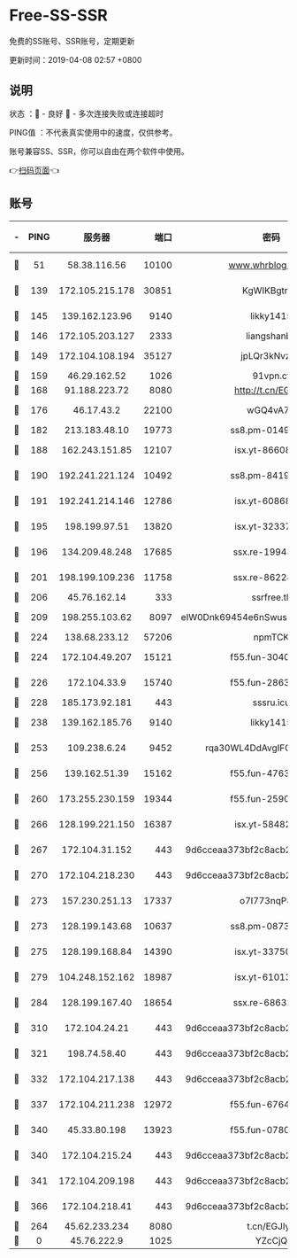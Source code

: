 # Free-SS-SSR

免费的SS账号、SSR账号，定期更新

更新时间：2019-04-08 02:57 +0800

## 说明

状态     ：🙂 - 良好 🙁 - 多次连接失败或连接超时

PING值   ：不代表真实使用中的速度，仅供参考。

账号兼容SS、SSR，你可以自由在两个软件中使用。

👉[扫码页面](https://liesauer.github.io/Free-SS-SSR/)👈

## 账号

|-|PING|服务器|端口|密码|加密方式|区域|
|:----:|:----:|:-----:|-----:|:----:|:----:|:----:|
|🙂|51|58.38.116.56|10100|www.whrblog.online|aes-256-cfb|CN|
|🙂|139|172.105.215.178|30851|KgWIKBgtrjzT|aes-256-cfb|JP|
|🙂|145|139.162.123.96|9140|likky1415|aes-256-cfb|JP|
|🙂|146|172.105.203.127|2333|liangshanbo|chacha20|JP|
|🙂|149|172.104.108.194|35127|jpLQr3kNvzJG|aes-256-cfb|JP|
|🙂|159|46.29.162.52|1026|91vpn.cf|rc4-md5|RU|
|🙂|168|91.188.223.72|8080|http://t.cn/EGJIyrl|rc4-md5|RU|
|🙂|176|46.17.43.2|22100|wGQ4vA7D|aes-256-gcm|RU|
|🙂|182|213.183.48.10|19773|ss8.pm-01498489|rc4-md5|RU|
|🙂|188|162.243.151.85|12107|isx.yt-86608060|aes-256-cfb|US|
|🙂|190|192.241.221.124|10492|ss8.pm-84199449|aes-256-cfb|US|
|🙂|191|192.241.214.146|12786|isx.yt-60868066|aes-256-cfb|US|
|🙂|195|198.199.97.51|13820|isx.yt-32337779|aes-256-cfb|US|
|🙂|196|134.209.48.248|17685|ssx.re-19943487|aes-256-cfb|US|
|🙂|201|198.199.109.236|11758|ssx.re-86228832|aes-256-cfb|US|
|🙂|206|45.76.162.14|333|ssrfree.tk|rc4|SG|
|🙂|209|198.255.103.62|8097|eIW0Dnk69454e6nSwuspv9DmS201tQ0D|aes-256-cfb|US|
|🙂|224|138.68.233.12|57206|npmTCK|rc4-md5|US|
|🙂|224|172.104.49.207|15121|f55.fun-30401245|aes-256-cfb|SG|
|🙂|226|172.104.33.9|15740|f55.fun-28636194|aes-256-cfb|SG|
|🙂|228|185.173.92.181|443|sssru.icu|rc4-md5|RU|
|🙂|238|139.162.185.76|9140|likky1415|aes-256-cfb|DE|
|🙂|253|109.238.6.24|9452|rqa30WL4DdAvgIFG6Fs3znzTa|aes-256-cfb|FR|
|🙂|256|139.162.51.39|15162|f55.fun-47639032|aes-256-cfb|SG|
|🙂|260|173.255.230.159|19344|f55.fun-25906913|aes-256-cfb|US|
|🙂|266|128.199.221.150|16387|isx.yt-58482391|aes-256-cfb|SG|
|🙂|267|172.104.31.152|443|9d6cceaa373bf2c8acb22e60b6a58be6|aes-256-cfb|US|
|🙂|270|172.104.218.230|443|9d6cceaa373bf2c8acb22e60b6a58be6|aes-256-cfb|US|
|🙂|273|157.230.251.13|17337|o7I773nqP8ug|aes-256-cfb|SG|
|🙂|273|128.199.143.68|10637|ss8.pm-08735553|aes-256-cfb|SG|
|🙂|275|128.199.168.84|14390|isx.yt-33750063|aes-256-cfb|SG|
|🙂|279|104.248.152.162|18987|isx.yt-61013935|aes-256-cfb|SG|
|🙂|284|128.199.167.40|18654|ssx.re-68632684|aes-256-cfb|SG|
|🙂|310|172.104.24.21|443|9d6cceaa373bf2c8acb22e60b6a58be6|aes-256-cfb|US|
|🙂|321|198.74.58.40|443|9d6cceaa373bf2c8acb22e60b6a58be6|aes-256-cfb|US|
|🙂|332|172.104.217.138|443|9d6cceaa373bf2c8acb22e60b6a58be6|aes-256-cfb|US|
|🙂|337|172.104.211.238|12972|f55.fun-67642887|aes-256-cfb|US|
|🙂|340|45.33.80.198|13923|f55.fun-07807805|aes-256-cfb|US|
|🙂|340|172.104.215.24|443|9d6cceaa373bf2c8acb22e60b6a58be6|aes-256-cfb|US|
|🙂|341|172.104.209.198|443|9d6cceaa373bf2c8acb22e60b6a58be6|aes-256-cfb|US|
|🙂|366|172.104.218.41|443|9d6cceaa373bf2c8acb22e60b6a58be6|aes-256-cfb|US|
|🙂|264|45.62.233.234|8080|t.cn/EGJIyrl|rc4-md5|CA|
|🙁|0|45.76.222.9|1025|YZcCjQ|rc4-md5|JP|
